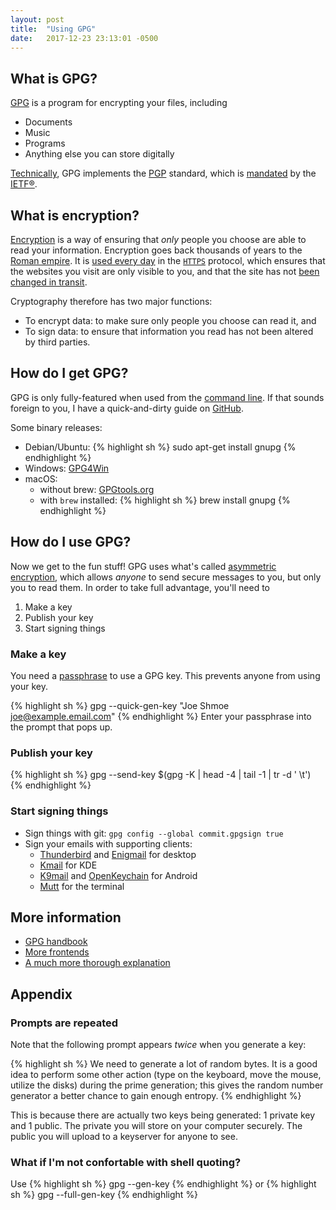 ```yaml
---
layout:	post
title:	"Using GPG"
date:	2017-12-23 23:13:01 -0500
---
```


## What is GPG?

[GPG][gpg homepage] is a program for encrypting your files, including
- Documents
- Music
- Programs
- Anything else you can store digitally

[Technically][xkcd technically], GPG implements the [PGP][pgp homepage] standard,
which is [mandated][standard] by the [IETF®][ietf].

## What is encryption?

[Encryption][encryption] is a way of ensuring that *only* people you choose
are able to read your information. Encryption goes back thousands of years
to the [Roman empire][caesar cipher]. It is [used every day](https://doesmysiteneedhttps.com/)
in the [`HTTPS`][https] protocol, which ensures that the websites you visit
are only visible to you, and that the site has not [been changed in transit][comcast inject].

Cryptography therefore has two major functions:
- To encrypt data: to make sure only people you choose can read it, and
- To sign data: to ensure that information you read has not been altered by third parties.

## How do I get GPG?

GPG is only fully-featured when used from the [command line][cli].
If that sounds foreign to you, I have a quick-and-dirty guide on [GitHub][shell intro].

Some binary releases:
- Debian/Ubuntu: {% highlight sh %} sudo apt-get install gnupg {% endhighlight %}
- Windows: [GPG4Win](https://gpg4win.org/download.html)
- macOS:
    - without brew: [GPGtools.org](https://gpgtools.org/)
    - with `brew` installed: {% highlight sh %} brew install gnupg {% endhighlight %}

## How do I use GPG?
Now we get to the fun stuff! GPG uses what's called [asymmetric encryption][public-key crypto],
which allows *anyone* to send secure messages to you, but only you to read them.
In order to take full advantage, you'll need to
1. Make a key
2. Publish your key
3. Start signing things

### Make a key
You need a [passphrase](https://whatisapassphrase.com/) to use a GPG key.
This prevents anyone from using your key.

{% highlight sh %} gpg --quick-gen-key "Joe Shmoe <joe@example.email.com>" {% endhighlight %}
Enter your passphrase into the prompt that pops up.

### Publish your key
{% highlight sh %}
gpg --send-key $(gpg -K | head -4 | tail -1 | tr -d ' \t')
{% endhighlight %}

### Start signing things

- Sign things with git:
`gpg config --global commit.gpgsign true`
- Sign your emails with supporting clients:
    * [Thunderbird][thunderbird] and [Enigmail][enigmail] for desktop
    * [Kmail](https://www.kde.org/applications/internet/kmail/) for KDE
    * [K9mail](https://k9mail.github.io/) and [OpenKeychain](https://openkeychain.org/)
    for Android
    * [Mutt](https://gnupg.org/software/swlist.html#mutt) for the terminal

## More information
- [GPG handbook](https://www.gnupg.org/gph/en/manual/book1.html)
- [More frontends](https://gnupg.org/software/frontends.html)
- [A much more thorough explanation](http://www.glump.net/content/gpg_intro/)


## Appendix
### Prompts are repeated
Note that the following prompt appears *twice* when you generate a key:

{% highlight sh %}
We need to generate a lot of random bytes.
It is a good idea to perform some other action (type on the keyboard,
move the mouse, utilize the disks) during the prime generation;
this gives the random number generator a better chance to gain enough entropy.
{% endhighlight %}

This is because there are actually two keys being generated:
1 private key and 1 public. The private you will store on your computer
securely. The public you will upload to a keyserver for anyone to see.

### What if I'm not confortable with shell quoting?
Use {% highlight sh %} gpg --gen-key {% endhighlight %} or
{% highlight sh %} gpg --full-gen-key {% endhighlight %}

[thunderbird]: https://www.mozilla.org/en-US/thunderbird/
[enigmail]: https://www.enigmail.net/index.php/en/
[shell intro]: https://github.com/jyn514/215-resources/blob/master/tutorials/ShellIntro.pdf
[gpg homepage]: https://gnupg.org/
[pgp homepage]: https://www.openpgp.org/
[standard]: https://www.ietf.org/rfc/rfc4880.txt
[ietf]: https://www.ietf.org/
[caesar cipher]: https://en.wikipedia.org/wiki/Caesar_cipher
[xkcd technically]: https://www.xkcd.com/1475/
[encryption]: https://en.wikipedia.org/wiki/Encryption
[https]: https://en.wikipedia.org/wiki/HTTPS
[comcast inject]: https://gist.github.com/ryankearney/4146814
[cli]: https://en.wikipedia.org/wiki/Command-line_interface
[public-key crypto]: https://en.wikipedia.org/wiki/Public-key_cryptography
